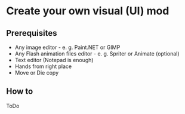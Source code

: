 # Create your own visual (UI) mod

## Prerequisites
* Any image editor - e. g. Paint.NET or GIMP
* Any Flash animation files editor - e. g. Spriter or Animate (optional)
* Text editor (Notepad is enough)
* Hands from right place
* Move or Die copy

## How to
ToDo
